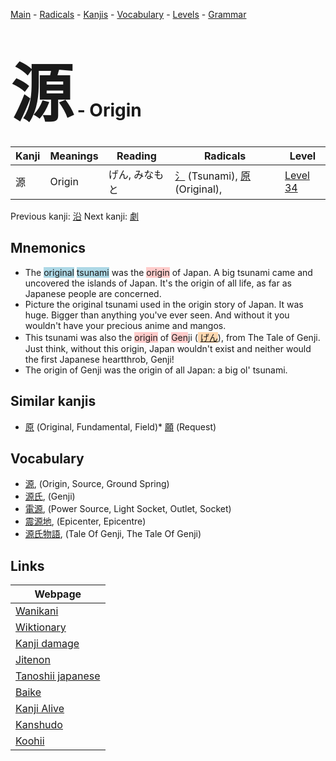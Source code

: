 <style> bigfont {font-size: 100px}</style>
[Main](../README.md) -
[Radicals](../radicals.md) -
[Kanjis](../kanjis.md) -
[Vocabulary](../vocabulary.md) -
[Levels](../levels.md) -
[Grammar](../grammar.md)
# <bigfont> 源</bigfont> - Origin 

| Kanji | Meanings | Reading | Radicals | Level |
| --- | --- | --- | --- | --- |
| 源 | Origin | げん, みなもと | [氵](../radicals/氵.md) (Tsunami), [原](../radicals/原.md) (Original),  | [Level 34](../levels/wk_level34.md) |

Previous kanji: [沿](沿.md) Next kanji: [劇](劇.md) 

## Mnemonics
 * The <span style="background-color:#ADD8E6"> original</span> <span style="background-color:#ADD8E6"> tsunami</span> was the <span style="background-color:#ffcccb"> origin</span> of Japan. A big tsunami came and uncovered the islands of Japan. It's the origin of all life, as far as Japanese people are concerned.
* Picture the original tsunami used in the origin story of Japan. It was huge. Bigger than anything you've ever seen. And without it you wouldn't have your precious anime and mangos.
* This tsunami was also the <span style="background-color:#ffcccb"> origin</span> of <span style="background-color:#ffcccb"> Gen</span>ji (<span style="background-color:#fed8b1"> [げん](https://jisho.org/search/げん)</span>), from The Tale of Genji. Just think, without this origin, Japan wouldn't exist and neither would the first Japanese heartthrob, Genji!
* The origin of Genji was the origin of all Japan: a big ol' tsunami.


## Similar kanjis
 * [原](原.md) (Original, Fundamental, Field)* [願](願.md) (Request)


## Vocabulary
 * [源](../vocabulary/源.md), (Origin, Source, Ground Spring)
* [源氏](../vocabulary/源.md), (Genji)
* [電源](../vocabulary/源.md), (Power Source, Light Socket, Outlet, Socket)
* [震源地](../vocabulary/源.md), (Epicenter, Epicentre)
* [源氏物語](../vocabulary/源.md), (Tale Of Genji, The Tale Of Genji)



## Links 

| Webpage |
| --- |
| [Wanikani          ](https://www.wanikani.com/kanji/源) |
| [Wiktionary        ](https://en.wiktionary.org/wiki/源) |
| [Kanji damage      ](http://www.kanjidamage.com/kanji/search?utf8=✓&q=源) |
| [Jitenon           ](https://jitenon.com/kanji/源) |
| [Tanoshii japanese ](https://www.tanoshiijapanese.com/dictionary/kanji.cfm?k=源) |
| [Baike             ](https://baike.baidu.com/item/源) |
| [Kanji Alive       ](https://app.kanjialive.com/源) |
| [Kanshudo          ](https://www.kanshudo.com/searchmn?q=源) |
| [Koohii            ](https://kanji.koohii.com/study/kanji/源) |
